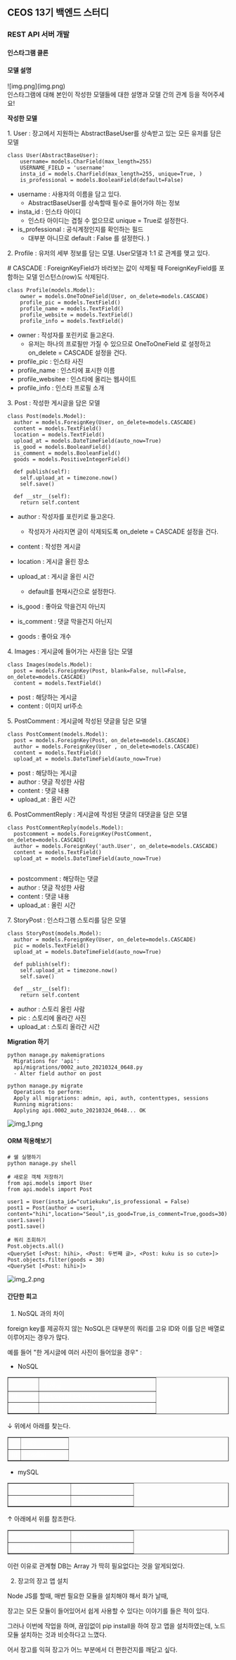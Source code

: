 ## CEOS 13기 백엔드 스터디

### REST API 서버 개발

#### 인스타그램 클론

#### **모델 설명**

!\[img.png\](img.png)  
인스타그램에 대해 본인이 작성한 모델들에 대한 설명과 모델 간의 관계 등을 적어주세요!  


**작성한 모델**

1\. User : 장고에서 지원하는 AbstractBaseUser를 상속받고 있는 모든 유저를 담은 모델

```
class User(AbstractBaseUser):
	username= models.CharField(max_length=255)
	USERNAME_FIELD = 'username'
	insta_id = models.CharField(max_length=255, unique=True, )
	is_professional = models.BooleanField(default=False)
```

-   username : 사용자의 이름을 담고 있다.
    -   AbstractBaseUser를 상속할때 필수로 들어가야 하는 정보
-   insta\_id : 인스타 아이디
    -   인스타 아이디는 겹칠 수 없으므로 unique = True로 설정한다. 
-   is\_professional : 공식계정인지를 확인하는 필드
    -   대부분 아니므로 default : False 를 설정한다. )

2\. Profile : 유저의 세부 정보를 담는 모델. User모델과 1:1 로 관계를 맺고 있다. 

\# CASCADE : ForeignKeyField가 바라보는 값이 삭제될 때 ForeignKeyField를 포함하는 모델 인스턴스(row)도 삭제된다.

```
class Profile(models.Model):
	owner = models.OneToOneField(User, on_delete=models.CASCADE)
	profile_pic = models.TextField()
	profile_name = models.TextField()
	profile_website = models.TextField()
	profile_info = models.TextField()
```

-   owner : 작성자를 포린키로 들고온다.
    -   유저는 하나의 프로필만 가질 수 있으므로 OneToOneField 로 설정하고 on\_delete = CASCADE 설정을 건다. 
-   profile\_pic : 인스타 사진
-   profile\_name : 인스타에 표시한 이름
-   profile\_websitee : 인스타에 올리는 웹사이트
-   profile\_info : 인스타 프로필 소개

3\. Post : 작성한 게시글을 담은 모델

```
class Post(models.Model):
  author = models.ForeignKey(User, on_delete=models.CASCADE)
  content = models.TextField()
  location = models.TextField()
  upload_at = models.DateTimeField(auto_now=True)
  is_good = models.BooleanField()
  is_comment = models.BooleanField()
  goods = models.PositiveIntegerField()

  def publish(self):
    self.upload_at = timezone.now()
    self.save()

  def __str__(self):
    return self.content
```

-   author : 작성자를 포린키로 들고온다.
    -   작성자가 사라지면 글이 삭제되도록 on\_delete = CASCADE 설정을 건다. 
-   content : 작성한 게시글
-   location : 게시글 올린 장소
-   upload\_at : 게시글 올린 시간
    -   default를 현재시간으로 설정한다.

-   is\_good : 좋아요 막을건지 아닌지
-   is\_comment : 댓글 막을건지 아닌지
-   goods : 좋아요 개수

4\. Images : 게시글에 들어가는 사진을 담는 모델

```
class Images(models.Model):
  post = models.ForeignKey(Post, blank=False, null=False, on_delete=models.CASCADE)
  content = models.TextField()
```

-   post : 해당하는 게시글
-   content : 이미지 url주소

5\. PostComment : 게시글에 작성된 댓글을 담은 모델

```
class PostComment(models.Model):
  post = models.ForeignKey(Post, on_delete=models.CASCADE)
  author = models.ForeignKey(User , on_delete=models.CASCADE)
  content = models.TextField()
  upload_at = models.DateTimeField(auto_now=True)
```

-   post : 해당하는 게시글
-   author : 댓글 작성한 사람
-   content : 댓글 내용
-   upload\_at : 올린 시간

6\. PostCommentReply : 게시글에 작성된 댓글의 대댓글을 담은 모델

```
class PostCommentReply(models.Model):
  postcomment = models.ForeignKey(PostComment, on_delete=models.CASCADE)
  author = models.ForeignKey('auth.User', on_delete=models.CASCADE)
  content = models.TextField()
  upload_at = models.DateTimeField(auto_now=True)


```

-   postcomment : 해당하는 댓글
-   author : 댓글 작성한 사람
-   content : 댓글 내용
-   upload\_at : 올린 시간

7\. StoryPost : 인스타그램 스토리를 담은 모델 

```
class StoryPost(models.Model):
  author = models.ForeignKey(User, on_delete=models.CASCADE)
  pic = models.TextField()
  upload_at = models.DateTimeField(auto_now=True)

  def publish(self):
    self.upload_at = timezone.now()
    self.save()

  def __str__(self):
    return self.content
```

-   author : 스토리 올린 사람
-   pic : 스토리에 올라간 사진
-   upload\_at : 스토리 올라간 시간

**Migration 하기**

```
python manage.py makemigrations
  Migrations for 'api':
  api/migrations/0002_auto_20210324_0648.py
  - Alter field author on post

python manage.py migrate
  Operations to perform:
  Apply all migrations: admin, api, auth, contenttypes, sessions
  Running migrations:
  Applying api.0002_auto_20210324_0648... OK
```
![img_1.png](img_1.png)


#### **ORM 적용해보기**

```
# 쉘 실행하기
python manage.py shell

# 새로운 객체 저장하기
from api.models import User
from api.models import Post

user1 = User(insta_id="cutiekuku",is_professional = False)
post1 = Post(author = user1, content="hihi",location="Seoul",is_good=True,is_comment=True,goods=30)
user1.save()
post1.save()

# 쿼리 조회하기
Post.objects.all()
<QuerySet [<Post: hihi>, <Post: 두번째 글>, <Post: kuku is so cute>]>
Post.objects.filter(goods = 30)
<QuerySet [<Post: hihi>]>
```

![img_2.png](img_2.png)


#### **간단한 회고**

1. NoSQL 과의 차이

foreign key를 제공하지 않는 NoSQL은 대부분의 쿼리를 고유 ID와 이를 담은 배열로 이루어지는 경우가 많다.

예를 들어 "한 게시글에 여러 사진이 들어있을 경우" : 

-   NoSQL 

<table style="color : #FFF; border-collapse: collapse; width: auto; height: auto;" border="1"><tbody><tr style="height: 20px;"><td style="width: 20.8139%; height: 20px;">&nbsp;</td><td style="width: 79.1861%; height: 20px;"><span style="font-family: 'Noto Sans Light';">게시글</span></td></tr><tr style="height: 20px;"><td style="width: 20.8139%; height: 20px;"><span style="font-family: 'Noto Sans Light';">id</span></td><td style="width: 79.1861%; height: 20px;"><span style="font-family: 'Noto Sans Light';">id-kwejsifjlekfslkfd</span></td></tr><tr style="height: 19px;"><td style="width: 20.8139%; height: 19px;"><span style="font-family: 'Noto Sans Light';">pics</span></td><td style="width: 79.1861%; height: 19px;"><span style="font-family: 'Noto Sans Light';">["id-sdfef","id-welkfjs", ... , "id-skdjf"]</span></td></tr></tbody></table>

↓ 위에서 아래를 찾는다.

<table style="color : #FFF;border-collapse: collapse; width: auto; height: auto;" border="1"><tbody><tr style="height: 20px;"><td style="width: 21.3953%; height: 20px;">&nbsp;</td><td style="width: 78.6047%; height: 20px;"><span style="font-family: 'Noto Sans Light';">pics</span></td></tr><tr style="height: 20px;"><td style="width: 21.3953%; height: 20px;"><span style="font-family: 'Noto Sans Light';">id</span></td><td style="width: 78.6047%; height: 20px;"><span style="color: #FFF; font-family: 'Noto Sans Light';">id-sdfef</span></td></tr></tbody></table>

-   mySQL

<table style="color : #FFF;border-collapse: collapse; width: auto; height: auto;" border="1"><tbody><tr><td style="width: 49.6063%;">&nbsp;</td><td style="width: 50%;"><span style="font-family: 'Noto Sans Light';">post</span></td></tr><tr><td style="width: 49.6063%;"><span style="font-family: 'Noto Sans Light';">id</span></td><td style="width: 50%;"><span style="font-family: 'Noto Sans Light';">id-kwejsifjlekfslkfd</span></td></tr></tbody></table>

↑ 아래에서 위를 참조한다.

<table style="color : #FFF;border-collapse: collapse; width: auto; height: auto;" border="1"><tbody><tr><td style="width: 49.8837%;">&nbsp;</td><td style="width: 50%;"><span style="font-family: 'Noto Sans Light';">pics</span></td></tr><tr><td style="width: 49.8837%;"><span style="font-family: 'Noto Sans Light';">post - id</span></td><td style="width: 50%;"><span style="color: #FFF; font-family: 'Noto Sans Light';">id-<span style="color: #FFF;">kwejsifjlekfslkfd</span></span></td></tr></tbody></table>

이런 이유로 관계형 DB는 Array 가 딱히 필요없다는 것을 알게되었다. 

2. 장고의 장고 앱 설치

Node JS를 할때, 매번 필요한 모듈을 설치해야 해서 화가 날때,

장고는 모든 모듈이 들어있어서 쉽게 사용할 수 있다는 이야기를 들은 적이 있다.

그러나 이번에 작업을 하며, 끊임없이 pip install을 하여 장고 앱을 설치하였는데, 노드 모듈 설치하는 것과 비슷하다고 느꼈다. 

어서 장고를 익혀 장고가 어느 부분에서 더 편한건지를 깨닫고 싶다.





